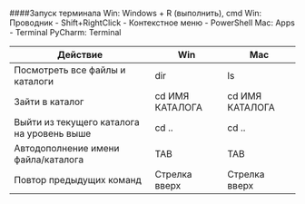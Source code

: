 ####Запуск терминала
Win: Windows + R (выполнить), cmd
Win: Проводник - Shift+RightClick - Контекстное меню - PowerShell
Mac: Apps - Terminal
PyCharm: Terminal

|Действие|Win|Mac|
|---|---|---|
|Посмотреть все файлы и каталоги|dir|ls|
|Зайти в каталог|cd ИМЯ КАТАЛОГА|cd ИМЯ КАТАЛОГА|
|Выйти из текущего каталога на уровень выше|cd ..|cd ..|
|Автодополнение имени файла/каталога|TAB|TAB|
|Повтор предыдущих команд|Стрелка вверх|Стрелка вверх|
